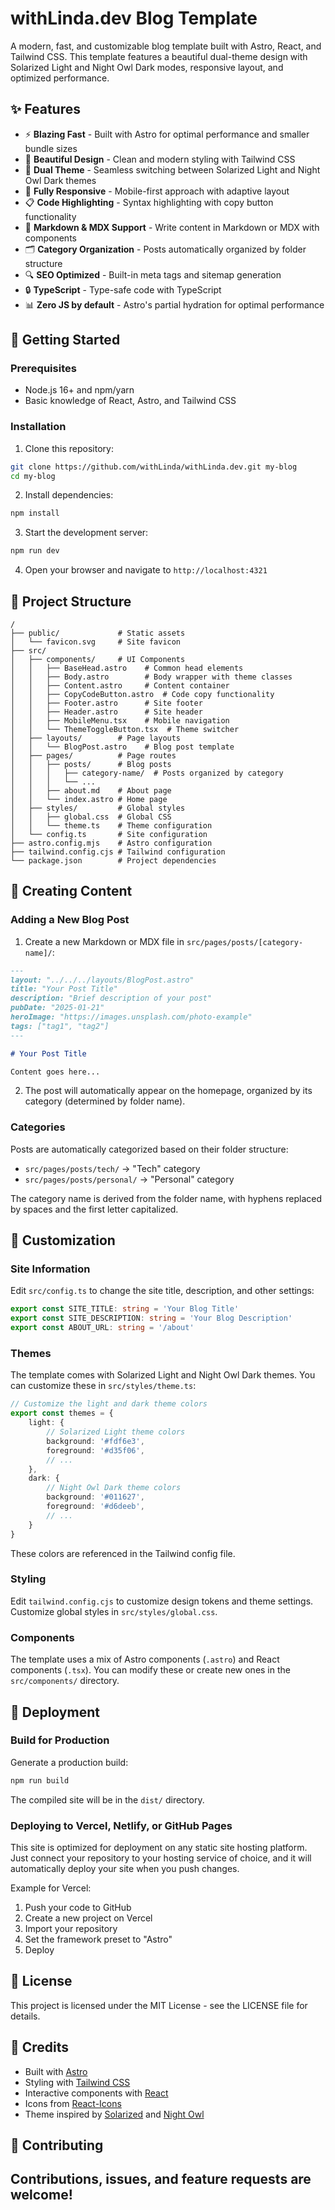 # withLinda.dev Blog Template

A modern, fast, and customizable blog template built with Astro, React, and Tailwind CSS. This template features a beautiful dual-theme design with Solarized Light and Night Owl Dark modes, responsive layout, and optimized performance.

## ✨ Features

- ⚡️ **Blazing Fast** - Built with Astro for optimal performance and smaller bundle sizes
- 🎨 **Beautiful Design** - Clean and modern styling with Tailwind CSS
- 🌙 **Dual Theme** - Seamless switching between Solarized Light and Night Owl Dark themes
- 📱 **Fully Responsive** - Mobile-first approach with adaptive layout
- 📋 **Code Highlighting** - Syntax highlighting with copy button functionality
- 📝 **Markdown & MDX Support** - Write content in Markdown or MDX with components
- 🗂️ **Category Organization** - Posts automatically organized by folder structure
- 🔍 **SEO Optimized** - Built-in meta tags and sitemap generation
- 🔒 **TypeScript** - Type-safe code with TypeScript
- 📊 **Zero JS by default** - Astro's partial hydration for optimal performance

## 🚀 Getting Started

### Prerequisites

- Node.js 16+ and npm/yarn
- Basic knowledge of React, Astro, and Tailwind CSS

### Installation

1. Clone this repository:
```bash
git clone https://github.com/withLinda/withLinda.dev.git my-blog
cd my-blog
```

2. Install dependencies:
```bash
npm install
```

3. Start the development server:
```bash
npm run dev
```

4. Open your browser and navigate to `http://localhost:4321`

## 📂 Project Structure

```
/
├── public/             # Static assets
│   └── favicon.svg     # Site favicon
├── src/
│   ├── components/     # UI Components
│   │   ├── BaseHead.astro    # Common head elements
│   │   ├── Body.astro        # Body wrapper with theme classes
│   │   ├── Content.astro     # Content container
│   │   ├── CopyCodeButton.astro  # Code copy functionality
│   │   ├── Footer.astro      # Site footer
│   │   ├── Header.astro      # Site header
│   │   ├── MobileMenu.tsx    # Mobile navigation
│   │   └── ThemeToggleButton.tsx  # Theme switcher
│   ├── layouts/        # Page layouts
│   │   └── BlogPost.astro    # Blog post template
│   ├── pages/          # Page routes
│   │   ├── posts/      # Blog posts
│   │   │   ├── category-name/  # Posts organized by category
│   │   │   └── ...
│   │   ├── about.md    # About page
│   │   └── index.astro # Home page
│   ├── styles/         # Global styles
│   │   ├── global.css  # Global CSS
│   │   └── theme.ts    # Theme configuration
│   └── config.ts       # Site configuration
├── astro.config.mjs    # Astro configuration
├── tailwind.config.cjs # Tailwind configuration
└── package.json        # Project dependencies
```

## 📝 Creating Content

### Adding a New Blog Post

1. Create a new Markdown or MDX file in `src/pages/posts/[category-name]/`:

```md
---
layout: "../../../layouts/BlogPost.astro"
title: "Your Post Title"
description: "Brief description of your post"
pubDate: "2025-01-21"
heroImage: "https://images.unsplash.com/photo-example"
tags: ["tag1", "tag2"]
---

# Your Post Title

Content goes here...
```

2. The post will automatically appear on the homepage, organized by its category (determined by folder name).

### Categories

Posts are automatically categorized based on their folder structure:
- `src/pages/posts/tech/` → "Tech" category
- `src/pages/posts/personal/` → "Personal" category

The category name is derived from the folder name, with hyphens replaced by spaces and the first letter capitalized.

## 🎨 Customization

### Site Information

Edit `src/config.ts` to change the site title, description, and other settings:

```typescript
export const SITE_TITLE: string = 'Your Blog Title'
export const SITE_DESCRIPTION: string = 'Your Blog Description'
export const ABOUT_URL: string = '/about'
```

### Themes

The template comes with Solarized Light and Night Owl Dark themes. You can customize these in `src/styles/theme.ts`:

```typescript
// Customize the light and dark theme colors
export const themes = {
    light: {
        // Solarized Light theme colors
        background: '#fdf6e3',
        foreground: '#d35f06',
        // ...
    },
    dark: {
        // Night Owl Dark theme colors
        background: '#011627',
        foreground: '#d6deeb',
        // ...
    }
}
```

These colors are referenced in the Tailwind config file.

### Styling

Edit `tailwind.config.cjs` to customize design tokens and theme settings. Customize global styles in `src/styles/global.css`.

### Components

The template uses a mix of Astro components (`.astro`) and React components (`.tsx`). You can modify these or create new ones in the `src/components/` directory.

## 🚀 Deployment

### Build for Production

Generate a production build:

```bash
npm run build
```

The compiled site will be in the `dist/` directory.

### Deploying to Vercel, Netlify, or GitHub Pages

This site is optimized for deployment on any static site hosting platform. Just connect your repository to your hosting service of choice, and it will automatically deploy your site when you push changes.

Example for Vercel:
1. Push your code to GitHub
2. Create a new project on Vercel
3. Import your repository
4. Set the framework preset to "Astro"
5. Deploy

## 📄 License

This project is licensed under the MIT License - see the LICENSE file for details.

## 🙏 Credits

- Built with [Astro](https://astro.build)
- Styling with [Tailwind CSS](https://tailwindcss.com)
- Interactive components with [React](https://reactjs.org)
- Icons from [React-Icons](https://react-icons.github.io/react-icons)
- Theme inspired by [Solarized](https://ethanschoonover.com/solarized/) and [Night Owl](https://github.com/sdras/night-owl-vscode-theme)

## 🤝 Contributing

Contributions, issues, and feature requests are welcome! 
---
